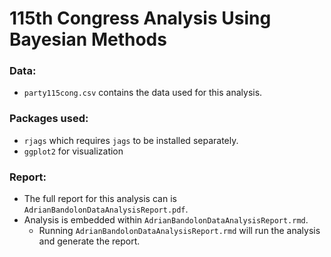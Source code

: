 # 115th Congress Analysis Using Bayesian Methods

### Data:

- `party115cong.csv` contains the data used for this analysis.

### Packages used:

- `rjags` which requires `jags` to be installed separately.
- `ggplot2` for visualization

### Report:

- The full report for this analysis can is `AdrianBandolonDataAnalysisReport.pdf`.
- Analysis is embedded within `AdrianBandolonDataAnalysisReport.rmd`. 
  + Running `AdrianBandolonDataAnalysisReport.rmd` will run the analysis and generate the report.
